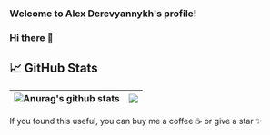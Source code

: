 <h3>
  Welcome to Alex Derevyannykh's profile!
</h3>

### Hi there 👋

## 📈 GitHub Stats

| <a><img align="center" src="https://github-readme-stats.vercel.app/api?username=oldSorcerer&show_icons=true&include_commits=true&theme=default&hide_border=true" alt="Anurag's github stats" /></a>|<a><img align="center" src="https://github-readme-stats.vercel.app/api/top-langs/?username=oldSorcerer&layout=compact&theme=default&hide_border=true" /></a> |
| ------------- | ------------- |


If you found this useful, you can buy me a coffee ☕️ or give a star ✨






